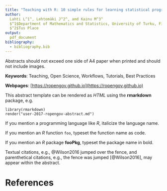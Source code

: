 ```yaml
---
title: "Teaching with R: 10 simple rules for learning statistical programming"
author:
  Lahti L^1^, Lehtomäki J^2^, and Kainu M^3^
  $^1$Department of Mathematics and Statistics, University of Turku, Finland
  $^2$Tus Place
output:
  pdf_document
bibliography:
  - bibliography.bib
---
```


Abstracts should not exceed one side of A4 paper when printed and should not include images.


**Keywords**: Teaching, Open Science, Workflows, Tutorials, Best Practices

**Webpages**: [https://ropengov.github.io](https://ropengov.github.io)

This abstract template can be rendered as *HTML* using the **rmarkdown** package, e.g.

    library(rmarkdown)
    render("user-2017-ropengov-abstract.md")

If you mention a programming language like *R*, italicize the language name.

If you mention an *R* function `foo`, typeset the function name as code.

If you mention an *R* package **fooPkg**, typeset the package name in bold.

Textual citations, e.g., @Wilson2016 jumped over the fence, and parenthetical citations, e.g., the fence was jumped [@Wilson2016], may appear within the abstract.

# References



